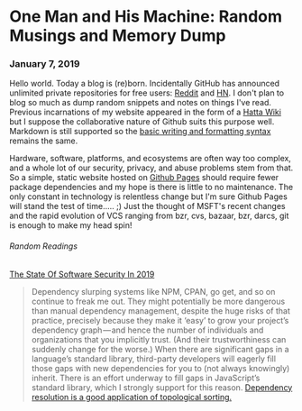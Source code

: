 # One Man and His Machine: Random Musings and Memory Dump

### January 7, 2019
Hello world. Today a blog is (re)born. Incidentally GitHub has announced unlimited private repositories for free users: [Reddit](https://www.reddit.com/r/programming/comments/adjw6g/github_now_gives_free_users_unlimited_private/) and [HN](https://news.ycombinator.com/item?id=18847043). I don't plan to blog so much as dump random snippets and notes on things I've read. Previous incarnations of my website appeared in the form of a [Hatta Wiki](http://test.hatta-wiki.org/) but I suppose the collaborative nature of Github suits this purpose well. Markdown is still supported so the [basic writing and formatting syntax](https://help.github.com/articles/basic-writing-and-formatting-syntax/#links) remains the same.


Hardware, software, platforms, and ecosystems are often way too complex, and a whole lot of our security, privacy, and abuse problems stem from that. So a simple, static website hosted on [Github Pages](https://vinc456.github.io/) should require fewer package dependencies and my hope is there is little to no maintenance. The only constant in technology is relentless change but I'm sure Github Pages will stand the test of time..... ;) Just the thought of MSFT's recent changes and the rapid evolution of VCS ranging from bzr, cvs, bazaar, bzr, darcs, git is enough to make my head spin!  

###### Random Readings

[The State Of Software Security In 2019](https://www.reddit.com/r/security/comments/adkvu1/the_state_of_software_security_in_2019_and_what/)

> Dependency slurping systems like NPM, CPAN, go get, and so on continue to freak me out. They might potentially be more dangerous than manual dependency management, despite the huge risks of that practice, precisely because they make it ‘easy’ to grow your project’s dependency graph — and hence the number of individuals and organizations that you implicitly trust. (And their trustworthiness can suddenly change for the worse.) When there are significant gaps in a language’s standard library, third-party developers will eagerly fill those gaps with new dependencies for you to (not always knowingly) inherit. There is an effort underway to fill gaps in JavaScript’s standard library, which I strongly support for this reason.
[Dependency resolution is a good application of topological sorting.](https://www.quora.com/What-is-topological-sorting
)






